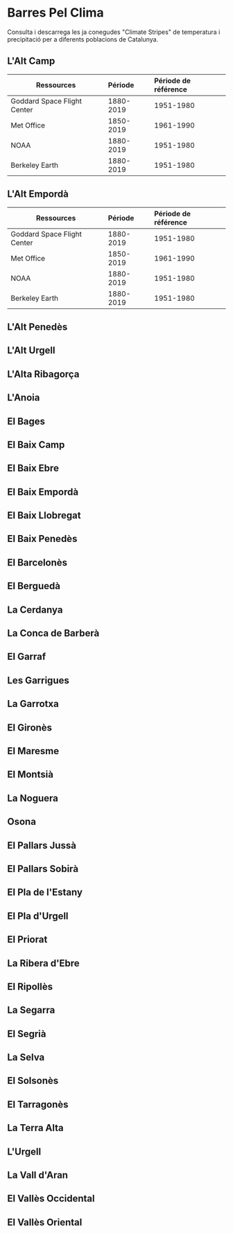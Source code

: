 # Barres Pel Clima
Consulta i descarrega les ja conegudes "Climate Stripes" de temperatura i precipitació per a diferents poblacions de Catalunya.


## L'Alt Camp

|Ressources	                 | Période   | Période de référence |
|----------------------------|:----------|:---------------------|
| Goddard Space Flight Center| 1880-2019 | 1951-1980            |
| Met Office                 | 1850-2019 | 1961-1990            |
| NOAA                       | 1880-2019 | 1951-1980            |
| Berkeley Earth             | 1880-2019 | 1951-1980            |

## L'Alt Empordà

|Ressources	                 | Période   | Période de référence |
|----------------------------|:----------|:---------------------|
| Goddard Space Flight Center| 1880-2019 | 1951-1980            |
| Met Office                 | 1850-2019 | 1961-1990            |
| NOAA                       | 1880-2019 | 1951-1980            |
| Berkeley Earth             | 1880-2019 | 1951-1980            |

## L'Alt Penedès

## L'Alt Urgell

## L'Alta Ribagorça

## L'Anoia

## El Bages

## El Baix Camp

## El Baix Ebre

## El Baix Empordà

## El Baix Llobregat

## El Baix Penedès

## El Barcelonès

## El Berguedà

## La Cerdanya

## La Conca de Barberà

## El Garraf

## Les Garrigues

## La Garrotxa

## El Gironès

## El Maresme

## El Montsià

## La Noguera

## Osona

## El Pallars Jussà

## El Pallars Sobirà

## El Pla de l'Estany

## El Pla d'Urgell

## El Priorat

## La Ribera d'Ebre

## El Ripollès

## La Segarra

## El Segrià

## La Selva

## El Solsonès

## El Tarragonès

## La Terra Alta

## L'Urgell

## La Vall d'Aran

## El Vallès Occidental

## El Vallès Oriental

